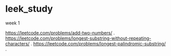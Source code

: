 # leek_study

week 1

https://leetcode.com/problems/add-two-numbers/ . 
https://leetcode.com/problems/longest-substring-without-repeating-characters/ . 
https://leetcode.com/problems/longest-palindromic-substring/ . 
